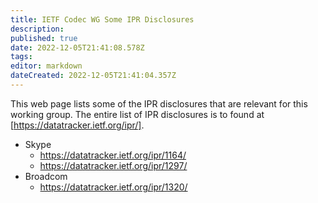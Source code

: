 ```yaml
---
title: IETF Codec WG Some IPR Disclosures
description: 
published: true
date: 2022-12-05T21:41:08.578Z
tags: 
editor: markdown
dateCreated: 2022-12-05T21:41:04.357Z
---
```


This web page lists some of the IPR disclosures that are relevant for this working group. The entire list of IPR disclosures is to found at [https://datatracker.ietf.org/ipr/].

 * Skype 
   * https://datatracker.ietf.org/ipr/1164/
   * https://datatracker.ietf.org/ipr/1297/
 * Broadcom
   * https://datatracker.ietf.org/ipr/1320/
